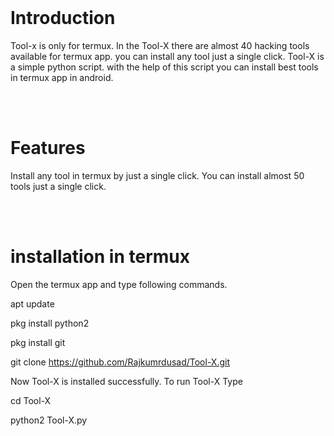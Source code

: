
</br>

# Introduction

Tool-x is only for termux. In the Tool-X there are almost 40 hacking tools available for termux app. you can install any tool just a single click. Tool-X is a simple python script. with the help of this script you can install best tools in termux app in android.

</br>
</br>

# Features

Install any tool in termux by just a single click.
You can install almost 50 tools just a single click.



</br>
</br>



# installation in termux


Open the termux app and type following commands.

apt update

pkg install python2

pkg install git

git clone https://github.com/Rajkumrdusad/Tool-X.git


Now Tool-X is installed successfully. To run Tool-X Type

cd Tool-X

python2 Tool-X.py


</br>
</br>
</br>







